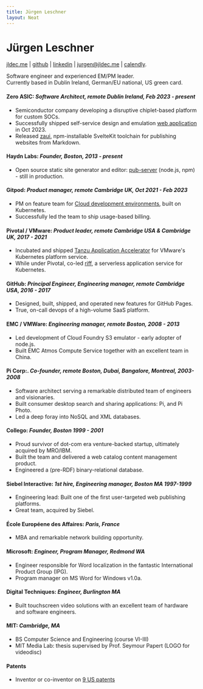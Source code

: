 ```yaml
---
title: Jürgen Leschner
layout: Neat
---
```


# Jürgen Leschner
[jldec.me](https://jldec.me/) | [github](https://github.com/jldec "GitHub: https://github.com/jldec") | [linkedin](https://www.linkedin.com/in/jldec/ "Linkedin: https://www.linkedin.com/in/jldec/") | [jurgen@jldec.me](mailto:jurgen@jldec.me "Email me at jurgen@jldec.me") | [calendly](https://calendly.com/jldec/30min).

Software engineer and experienced EM/PM leader.  
Currently based in Dublin Ireland, German/EU national, US green card.

#### **Zero ASIC**: _Software Architect, remote Dublin Ireland, Feb 2023 - present_
- Semiconductor company developing a disruptive chiplet-based platform for custom SOCs.
- Successfully shipped self-service design and emulation [web application](https://www.zeroasic.com/emulation) in Oct 2023.
- Released [zaui](https://github.com/zeroasiccorp/zaui), npm-installable SvelteKit toolchain for publishing websites from Markdown.

#### **Haydn Labs**: _Founder, Boston, 2013 - present_
- Open source static site generator and editor: [pub-server](https://jldec.github.io/pub-doc/) (node.js, npm) - still in production.

#### **Gitpod**: _Product manager, remote Cambridge UK, Oct 2021 - Feb 2023_
- PM on feature team for [Cloud development environments](https://www.gitpod.io/cde), built on Kubernetes.
- Successfully led the team to ship usage-based billing.

#### **Pivotal / VMware**: _Product leader, remote Cambridge USA & Cambridge UK, 2017 - 2021_
- Incubated and shipped [Tanzu Application Accelerator](https://docs.vmware.com/en/Application-Accelerator-for-VMware-Tanzu/1.0/acc-docs/GUID-index.html) for VMware's Kubernetes platform service.
- While under Pivotal, co-led [riff](https://projectriff.io/), a serverless application service for Kubernetes.

#### **GitHub**: _Principal Engineer, Engineering manager, remote Cambridge USA, 2016 - 2017_
- Designed, built, shipped, and operated new features for GitHub Pages.
- True, on-call devops of a high-volume SaaS platform.

#### **EMC / VMWare**: _Engineering manager, remote Boston, 2008 - 2013_
- Led development of Cloud Foundry S3 emulator - early adopter of node.js.
- Built EMC Atmos Compute Service together with an excellent team in China.

#### **Pi Corp**:. _Co-founder, remote Boston, Dubai, Bangalore, Montreal, 2003-2008_
- Software architect serving a remarkable distributed team of engineers and visionaries.
- Built consumer desktop search and sharing applications: Pi, and Pi Photo.
- Led a deep foray into NoSQL and XML databases.

#### **Collego**: _Founder, Boston 1999 - 2001_
- Proud survivor of dot-com era venture-backed startup, ultimately acquired by MRO/IBM.
- Built the team and delivered a web catalog content management product.
- Engineered a (pre-RDF) binary-relational database.

#### **Siebel Interactive**: _1st hire, Engineering manager, Boston MA 1997-1999_
- Engineering lead: Built one of the first user-targeted web publishing platforms.
- Great team, acquired by Siebel.

#### **École Européene des Affaires**: _Paris, France_
- MBA and remarkable network building opportunity.

#### **Microsoft**: _Engineer, Program Manager, Redmond WA_
- Engineer responsible for Word localization in the fantastic International Product Group (IPG).
- Program manager on MS Word for Windows v1.0a.

#### **Digital Techniques**: _Engineer, Burlington MA_
- Built touchscreen video solutions with an excellent team of hardware and software engineers.

#### **MIT**: _Cambridge, MA_
- BS Computer Science and Engineering (course VI-III)
- MIT Media Lab: thesis supervised by Prof. Seymour Papert (LOGO for videodisc)

#### **Patents**
- Inventor or co-inventor on [9 US patents](https://patents.justia.com/inventor/jurgen-leschner)
